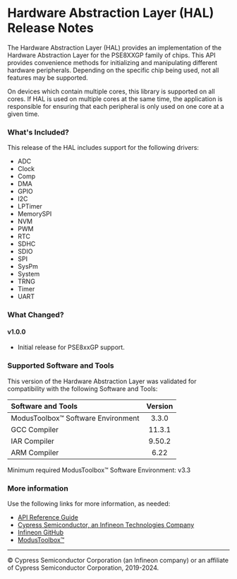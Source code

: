 # Hardware Abstraction Layer (HAL) Release Notes
The Hardware Abstraction Layer (HAL) provides an implementation of the Hardware Abstraction Layer for the PSE8XXGP family of chips. This API provides convenience methods for initializing and manipulating different hardware peripherals. Depending on the specific chip being used, not all features may be supported.

On devices which contain multiple cores, this library is supported on all cores. If HAL is used on multiple cores at the same time, the application is responsible for ensuring that each peripheral is only used on one core at a given time.

### What's Included?
This release of the HAL includes support for the following drivers:
* ADC
* Clock
* Comp
* DMA
* GPIO
* I2C
* LPTimer
* MemorySPI
* NVM
* PWM
* RTC
* SDHC
* SDIO
* SPI
* SysPm
* System
* TRNG
* Timer
* UART

### What Changed?
#### v1.0.0
* Initial release for PSE8xxGP support.


### Supported Software and Tools
This version of the Hardware Abstraction Layer was validated for compatibility with the following Software and Tools:

| Software and Tools                        | Version |
| :---                                      | :----:  |
| ModusToolbox™ Software Environment        | 3.3.0   |
| GCC Compiler                              | 11.3.1  |
| IAR Compiler                              | 9.50.2  |
| ARM Compiler                              | 6.22    |

Minimum required ModusToolbox™ Software Environment: v3.3

### More information
Use the following links for more information, as needed:
* [API Reference Guide](https://infineon.github.io/mtb-hal-pse8xxgp/html/modules.html)
* [Cypress Semiconductor, an Infineon Technologies Company](http://www.cypress.com)
* [Infineon GitHub](https://github.com/infineon)
* [ModusToolbox™](https://www.cypress.com/products/modustoolbox-software-environment)

---
© Cypress Semiconductor Corporation (an Infineon company) or an affiliate of Cypress Semiconductor Corporation, 2019-2024.
